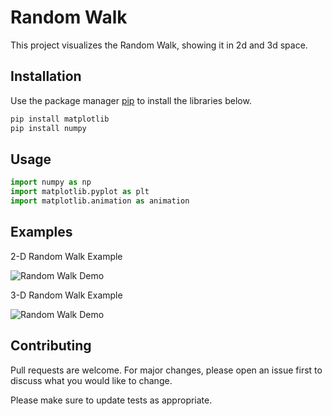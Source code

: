 # Random Walk

This project visualizes the Random Walk, showing it in 2d and 3d space.

## Installation

Use the package manager [pip](https://pip.pypa.io/en/stable/) to install the libraries below.

```bash
pip install matplotlib
pip install numpy
```

## Usage

```python
import numpy as np
import matplotlib.pyplot as plt
import matplotlib.animation as animation
```

## Examples

2-D Random Walk Example

![Random Walk Demo](2d_rw.gif)

3-D Random Walk Example

![Random Walk Demo](3d_rw.gif)

## Contributing
Pull requests are welcome. For major changes, please open an issue first to discuss what you would like to change.

Please make sure to update tests as appropriate.

